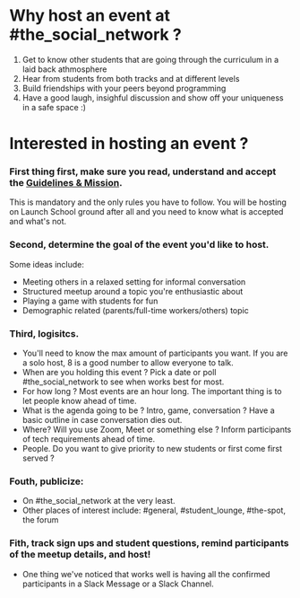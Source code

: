# Why host an event at #the_social_network ?
1. Get to know other students that are going through the curriculum in a laid back athmosphere
2. Hear from students from both tracks and at different levels
3. Build friendships with your peers beyond programming 
4. Have a good laugh, insighful discussion and show off your uniqueness in a safe space :) 

# Interested in hosting an event ? 
### First thing first, make sure you read, understand and accept the [Guidelines & Mission](https://github.com/LizFedak/Launch-School-Social-Network/blob/main/Community%20Guidelines%20+%20Mission.md). 
This is mandatory and the only rules you have to follow. You will be hosting on Launch School ground after all and you need to know what is accepted and what's not.

### Second, determine the goal of the event you'd like to host. 
Some ideas include: 
- Meeting others in a relaxed setting for informal conversation
- Structured meetup around a topic you're enthusiastic about 
- Playing a game with students for fun
- Demographic related (parents/full-time workers/others) topic

### Third, logisitcs.
- You'll need to know the max amount of participants you want. If you are a solo host, 8 is a good number to allow everyone to talk.
- When are you holding this event ? Pick a date or poll #the_social_network to see when works best for most.
- For how long ? Most events are an hour long. The important thing is to let people know ahead of time. 
- What is the agenda going to be ? Intro, game, conversation ? Have a basic outline in case conversation dies out. 
- Where? Will you use Zoom, Meet or something else ? Inform participants of tech requirements ahead of time. 
- People. Do you want to give priority to new students or first come first served ? 

### Fouth, publicize:
- On #the_social_network at the very least. 
- Other places of interest include: #general, #student_lounge, #the-spot, the forum 

### Fith, track sign ups and student questions, remind participants of the meetup details, and host! 
- One thing we've noticed that works well is having all the confirmed participants in a Slack Message or a Slack Channel. 

